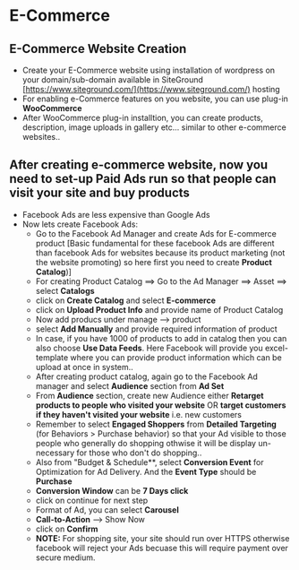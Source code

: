 # E-Commerce  

## E-Commerce Website Creation  

- Create your E-Commerce website using installation of wordpress on your domain/sub-domain available in SiteGround [https://www.siteground.com/](https://www.siteground.com/) hosting  
- For enabling e-Commerce features on you website, you can use plug-in **WooCommerce**  
- After WooCommerce plug-in installtion, you can create products, description, image uploads in gallery etc... similar to other e-commerce websites..  

## After creating e-commerce website, now you need to set-up Paid Ads run so that people can visit your site and buy products  
  - Facebook Ads are less expensive than Google Ads  
  - Now lets create Facebook Ads:  
    - Go to the Facebook Ad Manager and create Ads for E-commerce product [Basic fundamental for these facebook Ads are different than facebook Ads for websites because its product marketing (not the website promoting) so here first you need to create **Product Catalog**)]
    - For creating Product Catalog ==> Go to the Ad Manager ==> Asset ==> select **Catalogs**  
    - click on **Create Catalog** and select **E-commerce**
    - click on **Upload Product Info** and provide name of Product Catalog  
    - Now add producs under manage --> product  
    - select **Add Manually** and provide required information of product  
    - In case, if you have 1000 of products to add in catalog then you can also choose **Use Data Feeds**. Here Facebook will provide you excel-template where you can provide product information which can be upload at once in system..  
    - After creating product catalog, again go to the Facebook Ad manager and select **Audience** section from **Ad Set**  
    - From **Audience** section, create new Audience either **Retarget products to people who visited your website** OR **target customers if they haven't visited your website** i.e. new customers  
    - Remember to select **Engaged Shoppers** from **Detailed Targeting** (for Behaviors > Purchase behavior) so that your Ad visible to those people who generally do shopping othwise it will be display un-necessary for those who don't do shopping..  
    - Also from "Budget & Schedule**, select **Conversion Event** for Optimization for Ad Delivery. And the **Event Type** should be **Purchase**  
    - **Conversion Window** can be **7 Days click**  
    - click on continue for next step  
    - Format of Ad, you can select **Carousel** 
    - **Call-to-Action** --> Show Now  
    - click on **Confirm**  
    - **NOTE:** For shopping site, your site should run over HTTPS otherwise facebook will reject your Ads becuase this will require payment over secure medium.  
    
    
  
